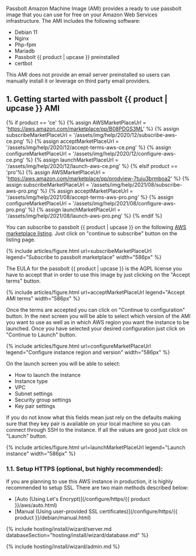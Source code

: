 Passbolt Amazon Machine Image (AMI) provides a ready to use passbolt image that you can
use for free on your Amazon Web Services infrastructure.
The AMI includes the following software:

- Debian 11
- Nginx
- Php-fpm
- Mariadb
- Passbolt {{ product | upcase }} preinstalled
- certbot

This AMI does not provide an email server preinstalled so users can manually install it or
leverage on third party email providers.


## 1. Getting started with passbolt {{ product | upcase }} AMI

{% if product == 'ce' %}
    {% assign AWSMarketPlaceUrl = 'https://aws.amazon.com/marketplace/pp/B08PDGS3ML' %}
    {% assign subscribeMarketPlaceUrl = '/assets/img/help/2020/12/subscribe-aws-ce.png' %}
    {% assign acceptMarketPlaceUrl = '/assets/img/help/2020/12/accept-terms-aws-ce.png' %}
    {% assign configureMarketPlaceUrl = '/assets/img/help/2020/12/configure-aws-ce.png' %}
    {% assign launchMarketPlaceUrl = '/assets/img/help/2020/12/launch-aws-ce.png' %}
{% elsif product == 'pro'%}
    {% assign AWSMarketPlaceUrl = 'https://aws.amazon.com/marketplace/pp/prodview-7tuiu3brmboa2' %}
    {% assign subscribeMarketPlaceUrl = '/assets/img/help/2021/08/subscribe-aws-pro.png' %}
    {% assign acceptMarketPlaceUrl = '/assets/img/help/2021/08/accept-terms-aws-pro.png' %}
    {% assign configureMarketPlaceUrl = '/assets/img/help/2021/08/configure-aws-pro.png' %}
    {% assign launchMarketPlaceUrl = '/assets/img/help/2021/08/launch-aws-pro.png' %}
{% endif %}

You can subscribe to passbolt  {{ product | upcase }} on the following [AWS marketplace listing]({{AWSMarketPlaceUrl}}). Just
click on "continue to subscribe" button on the listing page.

{% include articles/figure.html url=subscribeMarketPlaceUrl legend="Subscribe to passbolt marketplace" width="586px" %}

The EULA for the passbolt {{ product | upcase }} is the AGPL license you have to accept that in order
to use this image by just clicking on the "Accept terms" button.

{% include articles/figure.html url=acceptMarketPlaceUrl legend="Accept AMI terms" width="586px" %}

Once the terms are accepted you can click on "Continue to configuration" button. In the next
screen you will be able to select which version of the AMI you want to use as well as in which AWS region
you want the instance to be launched.
Once you have selected your desired configuration just click on "Continue to Launch" button.

{% include articles/figure.html url=configureMarketPlaceUrl legend="Configure instance region and version" width="586px" %}


On the launch screen you will be able to select:
- How to launch the instance
- Instance type
- VPC
- Subnet settings
- Security group settings
- Key pair settings

If you do not know what this fields mean just rely on the defaults making sure that they key pair
is available on your local machine so you can connect through SSH to the instance.
If all the values are good just click on "Launch" button.

{% include articles/figure.html url=launchMarketPlaceUrl legend="Launch instance" width="586px" %}

### 1.1. Setup HTTPS (optional, but highly recommended):

If you are planning to use this AWS instance in production, it is highly recommended to setup SSL. There are two main methods described below:

- [Auto (Using Let's Encrypt)](/configure/https/{{ product }}/aws/auto.html)
- [Manual (Using user-provided SSL certificates)](/configure/https/{{ product }}/debian/manual.html)

{% include hosting/install/wizard/server.md databaseSection="hosting/install/wizard/database.md" %}

{% include hosting/install/wizard/admin.md %}
